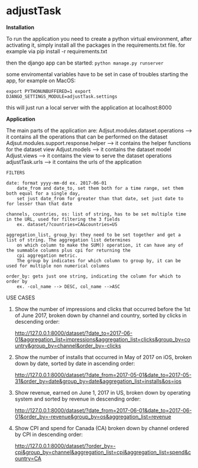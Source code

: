 # adjustTask
**Installation**

To run the application you need to create a python virtual environment, after activating it, 
simply install all the packages in the requirements.txt file. for example via pip install -r requirements.txt

then the django app can be started:
`python manage.py runserver`

some enviromental variables have to be set in case of troubles starting the app, for example on MacOS:

`
export PYTHONUNBUFFERED=1
export DJANGO_SETTINGS_MODULE=adjustTask.settings
`

this will just run a local server with the application at localhost:8000

**Application**

The main parts of the application are:
    Adjsut.modules.dataset.operations --> it contains all the operations that can be performed on the dataset
    Adjsut.modules.support.response.helper --> it contains the helper functions for the dataset view
    Adjust.models --> it contains the dataset model
    Adjust.views --> it contains the view to serve the dataset operations
    adjustTask.urls --> it contains the urls of the application

    FILTERS
    
    date: format yyyy-mm-dd ex. 2017-06-01
        date_from and date_to, set them both for a time range, set them both equal for a single day, 
        set just date_from for greater than that date, set just date to for lesser than that date
    
    channels, countries, os: list of string, has to be set multiple time in the URL, used for filtering the 3 fields 
        ex. dataset/?countries=CA&countries=US
    
    aggregation_list, group_by: they need to be set together and get a list of string. The aggregation list determines 
        on which column to make the SUM() operation, it can have any of the summable columns plus cpi for returning the 
        cpi aggregation metric.
        The group by indicates for which column to group by, it can be used for multiple non numerical columns
    
    order_by: gets just one string, indicating the column for which to order by
        ex. -col_name --> DESC, col_name -->ASC
    
USE CASES

1. Show the number of impressions and clicks that occurred before the 1st of June 2017, broken down by channel and country, sorted by clicks in descending order:

    http://127.0.0.1:8000/dataset/?date_to=2017-06-01&aggregation_list=impressions&aggregation_list=clicks&group_by=country&group_by=channel&order_by=-clicks
    
2. Show the number of installs that occurred in May of 2017 on iOS, broken down by date, sorted by date in ascending order:

    http://127.0.0.1:8000/dataset/?date_from=2017-05-01&date_to=2017-05-31&order_by=date&group_by=date&aggregation_list=installs&os=ios
    
3. Show revenue, earned on June 1, 2017 in US, broken down by operating system and sorted by revenue in descending order:

    http://127.0.0.1:8000/dataset/?date_from=2017-06-01&date_to=2017-06-01&order_by=-revenue&group_by=os&aggregation_list=revenue
    
4. Show CPI and spend for Canada (CA) broken down by channel ordered by CPI in descending order:

    http://127.0.0.1:8000/dataset/?order_by=-cpi&group_by=channel&aggregation_list=cpi&aggregation_list=spend&country=CA
